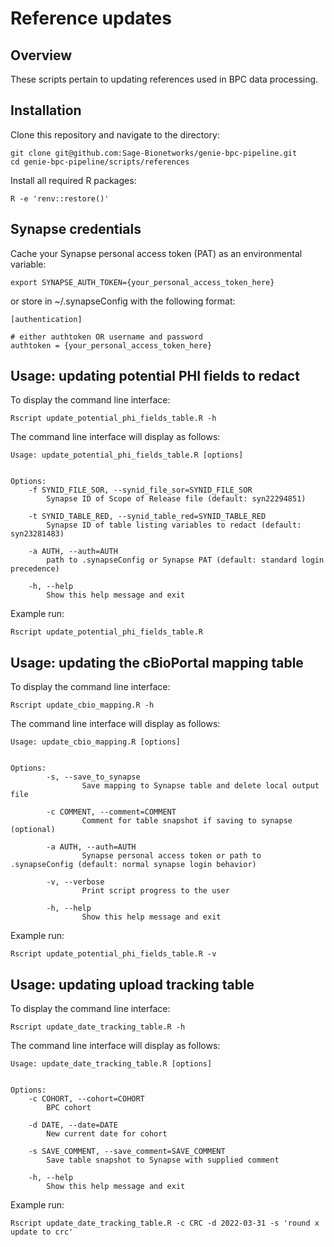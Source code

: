 # Reference updates

## Overview

These scripts pertain to updating references used in BPC data processing.   

## Installation

Clone this repository and navigate to the directory:
```
git clone git@github.com:Sage-Bionetworks/genie-bpc-pipeline.git
cd genie-bpc-pipeline/scripts/references
```

Install all required R packages:
```
R -e 'renv::restore()'
```

## Synapse credentials

Cache your Synapse personal access token (PAT) as an environmental variable:
```
export SYNAPSE_AUTH_TOKEN={your_personal_access_token_here}
```

or store in ~/.synapseConfig with the following format:
```
[authentication]

# either authtoken OR username and password
authtoken = {your_personal_access_token_here}
```

## Usage: updating potential PHI fields to redact 

To display the command line interface:
```
Rscript update_potential_phi_fields_table.R -h
```

The command line interface will display as follows:
```
Usage: update_potential_phi_fields_table.R [options]


Options:
	-f SYNID_FILE_SOR, --synid_file_sor=SYNID_FILE_SOR
		Synapse ID of Scope of Release file (default: syn22294851)

	-t SYNID_TABLE_RED, --synid_table_red=SYNID_TABLE_RED
		Synapse ID of table listing variables to redact (default: syn23281483)

	-a AUTH, --auth=AUTH
		path to .synapseConfig or Synapse PAT (default: standard login precedence)

	-h, --help
		Show this help message and exit
```

Example run: 
```
Rscript update_potential_phi_fields_table.R 
```

## Usage: updating the cBioPortal mapping table 

To display the command line interface:
```
Rscript update_cbio_mapping.R -h
```

The command line interface will display as follows:
```
Usage: update_cbio_mapping.R [options]


Options:
        -s, --save_to_synapse
                Save mapping to Synapse table and delete local output file

        -c COMMENT, --comment=COMMENT
                Comment for table snapshot if saving to synapse (optional)

        -a AUTH, --auth=AUTH
                Synapse personal access token or path to .synapseConfig (default: normal synapse login behavior)

        -v, --verbose
                Print script progress to the user

        -h, --help
                Show this help message and exit
```

Example run: 
```
Rscript update_potential_phi_fields_table.R -v
```

## Usage: updating upload tracking table 

To display the command line interface:
```
Rscript update_date_tracking_table.R -h
```

The command line interface will display as follows:
```
Usage: update_date_tracking_table.R [options]


Options:
	-c COHORT, --cohort=COHORT
		BPC cohort

	-d DATE, --date=DATE
		New current date for cohort

	-s SAVE_COMMENT, --save_comment=SAVE_COMMENT
		Save table snapshot to Synapse with supplied comment

	-h, --help
		Show this help message and exit
```

Example run: 
```
Rscript update_date_tracking_table.R -c CRC -d 2022-03-31 -s 'round x update to crc'
```
